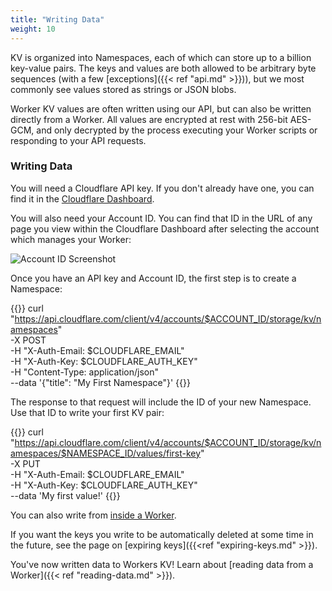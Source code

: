 ```yaml
---
title: "Writing Data"
weight: 10
---
```


KV is organized into Namespaces, each of which can
store up to a billion key-value pairs. The keys and values are both
allowed to be arbitrary byte sequences (with a few
[exceptions]({{< ref "api.md" >}})), but we most commonly see values stored as
strings or JSON blobs.

Worker KV values are often written using our API, but can also be written
directly from a Worker. All values are encrypted at rest with 256-bit AES-GCM,
and only decrypted by the process executing your Worker scripts or responding to
your API requests.

### Writing Data

You will need a Cloudflare API key. If you don't already have one, you can
find it in the [Cloudflare Dashboard](https://support.cloudflare.com/hc/en-us/articles/200167836-Where-do-I-find-my-Cloudflare-API-key-).

You will also need your Account ID. You can find that ID in the URL of any
page you view within the Cloudflare Dashboard after selecting the account
which manages your Worker:

![Account ID Screenshot](/reference/media/account-id-url.png)

Once you have an API key and Account ID, the first step is to create a Namespace:

{{<highlight bash>}}
curl "https://api.cloudflare.com/client/v4/accounts/$ACCOUNT_ID/storage/kv/namespaces" \
-X POST \
-H "X-Auth-Email: $CLOUDFLARE_EMAIL" \
-H "X-Auth-Key: $CLOUDFLARE_AUTH_KEY" \
-H "Content-Type: application/json" \
--data '{"title": "My First Namespace"}'
{{</highlight>}}

The response to that request will include the ID of your new Namespace. Use
that ID to write your first KV pair:

{{<highlight bash>}}
curl "https://api.cloudflare.com/client/v4/accounts/$ACCOUNT_ID/storage/kv/namespaces/$NAMESPACE_ID/values/first-key" \
-X PUT \
-H "X-Auth-Email: $CLOUDFLARE_EMAIL" \
-H "X-Auth-Key: $CLOUDFLARE_AUTH_KEY" \
--data 'My first value!'
{{</highlight>}}

You can also write from [inside a Worker](../api/#write-value).

If you want the keys you write to be automatically deleted at some time in the
future, see the page on [expiring keys]({{<ref "expiring-keys.md" >}}).

You've now written data to Workers KV! Learn about
[reading data from a Worker]({{< ref "reading-data.md" >}}).
